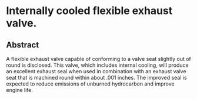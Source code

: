 # Internally cooled flexible exhaust valve.

## Abstract
A flexible exhaust valve capable of conforming to a valve seat slightly out of round is disclosed. This valve, which includes internal cooling, will produce an excellent exhaust seal when used in combination with an exhaust valve seat that is machined round within about .001 inches. The improved seal is expected to reduce emissions of unburned hydrocarbon and improve engine life.